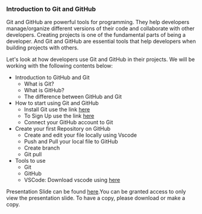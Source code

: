 ### Introduction to Git and GitHub
Git and GitHub are powerful tools for programming. They help developers manage/organize different versions of their code and collaborate with other developers. Creating projects is one of the fundamental parts of being a developer. And Git and GitHub are essential tools that help developers when building projects with others.

Let's look at how developers use Git and GitHub in their projects. We will be working with the following contents below:

- Introduction to GitHub and Git
    - What is Git?
    - What is GitHub?
    - The difference between GitHub and Git
- How to start using Git and GitHub
    - Install Git use the link [here](https://git-scm.com/download)
    - To Sign Up use the link [here](https://github.com/)
    - Connect your GitHub account to Git
- Create your first Repository on GitHub
    - Create and edit your file locally using Vscode
    - Push and Pull your local file to GitHub
    - Create branch
    - Git pull
- Tools to use
    - Git
    - GitHub
    - VSCode: Download vscode using [here](https://code.visualstudio.com/download)


Presentation Slide can be found [here](https://docs.google.com/presentation/d/1gVCl6DLU56vsVIl0AU_mjAZe8_k_S5X47ocm0r2c4Mg/edit?usp=sharing).You can be granted access to only view the presentation slide. To have a copy, please download or make a copy.

